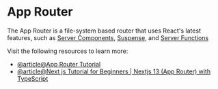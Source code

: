 # App Router

The App Router is a file-system based router that uses React's latest features, such as [Server Components](https://react.dev/reference/rsc/server-components), [Suspense](https://react.dev/reference/react/Suspense), and [Server Functions](https://react.dev/reference/rsc/server-functions)

Visit the following resources to learn more:

- [@article@App Router Tutorial](https://nextjs.org/learn/dashboard-app)
- [@article@Next js Tutorial for Beginners | Nextjs 13 (App Router) with TypeScript](https://www.youtube.com/watch?v=ZVnjOPwW4ZA)